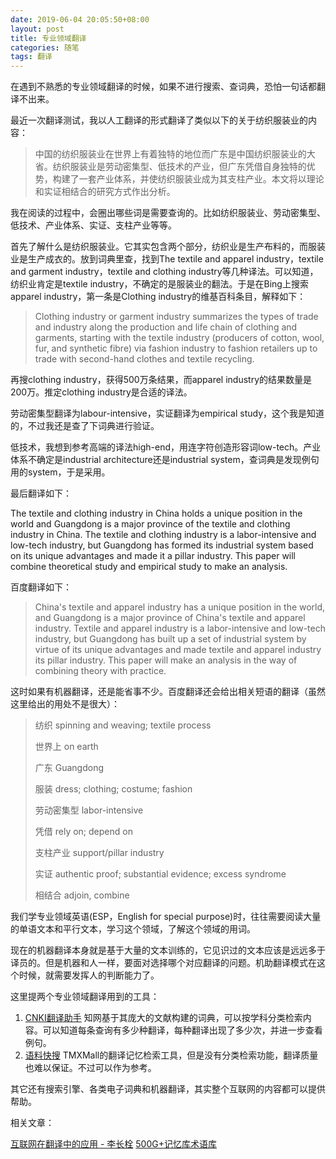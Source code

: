 ```yaml
---
date: 2019-06-04 20:05:50+08:00
layout: post
title: 专业领域翻译
categories: 随笔
tags: 翻译
---
```


在遇到不熟悉的专业领域翻译的时候，如果不进行搜索、查词典，恐怕一句话都翻译不出来。

最近一次翻译测试，我以人工翻译的形式翻译了类似以下的关于纺织服装业的内容：

>中国的纺织服装业在世界上有着独特的地位而广东是中国纺织服装业的大省。纺织服装业是劳动密集型、低技术的产业，但广东凭借自身独特的优势，构建了一套产业体系，并使纺织服装业成为其支柱产业。本文将以理论和实证相结合的研究方式作出分析。

我在阅读的过程中，会圈出哪些词是需要查询的。比如纺织服装业、劳动密集型、低技术、产业体系、实证、支柱产业等等。

首先了解什么是纺织服装业。它其实包含两个部分，纺织业是生产布料的，而服装业是生产成衣的。放到词典里查，找到The textile and apparel industry，textile and garment industry，textile and clothing industry等几种译法。可以知道，纺织业肯定是textile industry，不确定的是服装业的翻法。于是在Bing上搜索apparel industry，第一条是Clothing industry的维基百科条目，解释如下：

>Clothing industry or garment industry summarizes the types of trade and industry along the production and life chain of clothing and garments, starting with the textile industry (producers of cotton, wool, fur, and synthetic fibre) via fashion industry to fashion retailers up to trade with second-hand clothes and textile recycling. 

再搜clothing industry，获得500万条结果，而apparel industry的结果数量是200万。推定clothing industry是合适的译法。

劳动密集型翻译为labour-intensive，实证翻译为empirical study，这个我是知道的，不过我还是查了下词典进行验证。

低技术，我想到参考高端的译法high-end，用连字符创造形容词low-tech。产业体系不确定是industrial architecture还是industrial system，查词典是发现例句用的system，于是采用。

最后翻译如下：

The textile and clothing industry in China holds a unique position in the world and Guangdong is a major province of the textile and clothing industry in China. The textile and clothing industry is a labor-intensive and low-tech industry, but Guangdong has formed its industrial system based on its unique advantages and made it a pillar industry. This paper will combine theoretical study and empirical study to make an analysis.

百度翻译如下：

>China's textile and apparel industry has a unique position in the world, and Guangdong is a major province of China's textile and apparel industry. Textile and apparel industry is a labor-intensive and low-tech industry, but Guangdong has built up a set of industrial system by virtue of its unique advantages and made textile and apparel industry its pillar industry. This paper will make an analysis in the way of combining theory with practice.

这时如果有机器翻译，还是能省事不少。百度翻译还会给出相关短语的翻译（虽然这里给出的用处不是很大）：

>纺织 spinning and weaving; textile process
>
>世界上    on earth
>
>广东 Guangdong
>
>服装 dress; clothing; costume; fashion
>
>劳动密集型  labor-intensive
>
>凭借 rely on; depend on
>
>支柱产业   support/pillar industry
>
>实证 authentic proof; substantial evidence; excess syndrome
>
>相结合    adjoin, combine

我们学专业领域英语(ESP，English for special purpose)时，往往需要阅读大量的单语文本和平行文本，学习这个领域，了解这个领域的用词。

现在的机器翻译本身就是基于大量的文本训练的，它见识过的文本应该是远远多于译员的。但是机器和人一样，要面对选择哪个对应翻译的问题。机助翻译模式在这个时候，就需要发挥人的判断能力了。

这里提两个专业领域翻译用到的工具：

1. [CNKI翻译助手](http://dict.cnki.net/)
    知网基于其庞大的文献构建的词典，可以按学科分类检索内容。可以知道每条查询有多少种翻译，每种翻译出现了多少次，并进一步查看例句。
2. [语料快搜](https://www.tmxmall.com/qsearch)
    TMXMall的翻译记忆检索工具，但是没有分类检索功能，翻译质量也难以保证。不过可以作为参考。

其它还有搜索引擎、各类电子词典和机器翻译，其实整个互联网的内容都可以提供帮助。


相关文章：

[互联网在翻译中的应用 - 李长栓](https://weibo.com/p/23041867d1e1980102wwb2)
[500G+记忆库术语库](https://www.douban.com/group/topic/107361307/)

